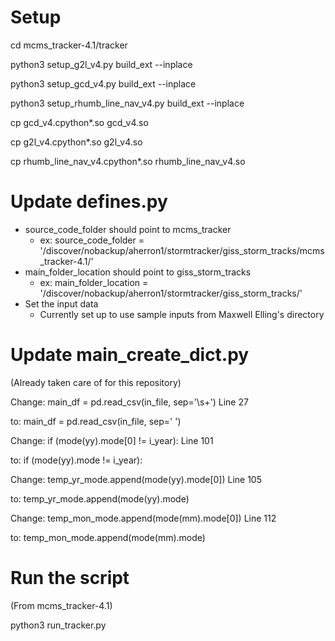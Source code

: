# Setup 

cd mcms_tracker-4.1/tracker

python3 setup_g2l_v4.py build_ext --inplace

python3 setup_gcd_v4.py build_ext --inplace

python3 setup_rhumb_line_nav_v4.py build_ext --inplace

cp gcd_v4.cpython*.so gcd_v4.so

cp g2l_v4.cpython*.so g2l_v4.so

cp rhumb_line_nav_v4.cpython*.so rhumb_line_nav_v4.so

# Update defines.py

- source_code_folder should point to mcms_tracker
  - ex: source_code_folder = '/discover/nobackup/aherron1/stormtracker/giss_storm_tracks/mcms_tracker-4.1/'
- main_folder_location should point to giss_storm_tracks
  - ex: main_folder_location = '/discover/nobackup/aherron1/stormtracker/giss_storm_tracks/'
- Set the input data
  - Currently set up to use sample inputs from Maxwell Elling's directory 

# Update main_create_dict.py

(Already taken care of for this repository)

Change: main_df = pd.read_csv(in_file, sep='\s+') Line 27

to:     main_df = pd.read_csv(in_file, sep=' ')

Change: if (mode(yy).mode[0] != i_year): Line 101

to:     if (mode(yy).mode != i_year):

Change: temp_yr_mode.append(mode(yy).mode[0]) Line 105

to:     temp_yr_mode.append(mode(yy).mode)

Change: temp_mon_mode.append(mode(mm).mode[0]) Line 112

to:     temp_mon_mode.append(mode(mm).mode)

# Run the script

(From mcms_tracker-4.1)

python3 run_tracker.py
